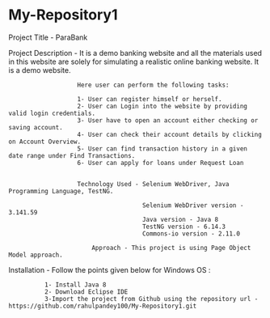# My-Repository1


Project Title - ParaBank

Project Description - It is a demo banking website and all the materials used in this website are solely for simulating a realistic online
                      banking website. It is a demo website.
                      
                       Here user can perform the following tasks:
                       
                       1- User can register himself or herself.
                       2- User can Login into the website by providing valid login credentials.
                       3- User have to open an account either checking or saving account.
                       4- User can check their account details by clicking on Account Overview. 
                       5- User can find transaction history in a given date range under Find Transactions.
                       6- User can apply for loans under Request Loan

                       
                       Technology Used - Selenium WebDriver, Java Programming Language, TestNG.
                                         
                                         Selenium WebDriver version - 3.141.59
                                         Java version - Java 8
                                         TestNG version - 6.14.3
                                         Commons-io version - 2.11.0
                       
                           Approach - This project is using Page Object Model approach.


Installation - Follow the points given below for Windows OS :
                      
              1- Install Java 8 
              2- Download Eclipse IDE
              3-Import the project from Github using the repository url - https://github.com/rahulpandey100/My-Repository1.git
